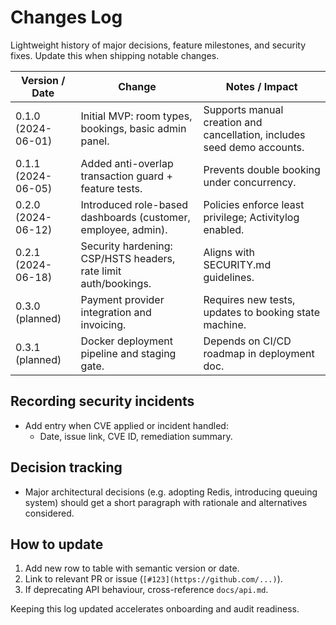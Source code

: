 # Changes Log

Lightweight history of major decisions, feature milestones, and security fixes. Update this when shipping notable changes.

| Version / Date | Change | Notes / Impact |
| --- | --- | --- |
| 0.1.0 (2024-06-01) | Initial MVP: room types, bookings, basic admin panel. | Supports manual creation and cancellation, includes seed demo accounts. |
| 0.1.1 (2024-06-05) | Added anti-overlap transaction guard + feature tests. | Prevents double booking under concurrency. |
| 0.2.0 (2024-06-12) | Introduced role-based dashboards (customer, employee, admin). | Policies enforce least privilege; Activitylog enabled. |
| 0.2.1 (2024-06-18) | Security hardening: CSP/HSTS headers, rate limit auth/bookings. | Aligns with SECURITY.md guidelines. |
| 0.3.0 (planned) | Payment provider integration and invoicing. | Requires new tests, updates to booking state machine. |
| 0.3.1 (planned) | Docker deployment pipeline and staging gate. | Depends on CI/CD roadmap in deployment doc. |

## Recording security incidents
- Add entry when CVE applied or incident handled:
  - Date, issue link, CVE ID, remediation summary.

## Decision tracking
- Major architectural decisions (e.g. adopting Redis, introducing queuing system) should get a short paragraph with rationale and alternatives considered.

## How to update
1. Add new row to table with semantic version or date.
2. Link to relevant PR or issue (`[#123](https://github.com/...)`).
3. If deprecating API behaviour, cross-reference `docs/api.md`.

Keeping this log updated accelerates onboarding and audit readiness.
